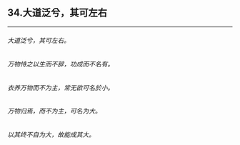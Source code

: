 ## 34.大道泛兮，其可左右
---


###### 大道泛兮，其可左右。

###### 万物恃之以生而不辞，功成而不名有。

###### 衣养万物而不为主，常无欲可名於小。

###### 万物归焉，而不为主，可名为大。

###### 以其终不自为大，故能成其大。

###### 

